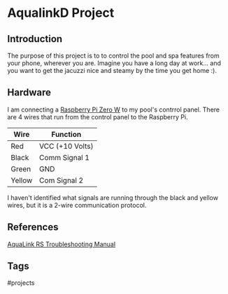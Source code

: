 # AqualinkD Project

## Introduction
The purpose of this project is to to control the pool and spa features from your phone, wherever you are. Imagine you have a long day at work... and you want to get the jacuzzi nice and steamy by the time you get home :).

## Hardware
I am connecting a [Raspberry Pi Zero W](https://www.raspberrypi.com/products/raspberry-pi-zero-2-w/) to my pool's contrrol panel. There are 4 wires that run from the control panel to the Raspberry Pi.  

|Wire|Function|
|-----|--------|
|Red|VCC (+10 Volts)|
|Black|Comm Signal 1|
|Green|GND|
|Yellow|Com Signal 2|

I haven't identified what signals are running through the black and yellow wires, but it is a 2-wire communication protocol.  

## References
[AquaLink RS Troubleshooting Manual](https://data2.manualslib.com/pdf4/81/8060/805967-jandy/aqualink_rs.pdf?ce3b0be5667faf2e7bc2a4a458b5c686)

## Tags
#projects
